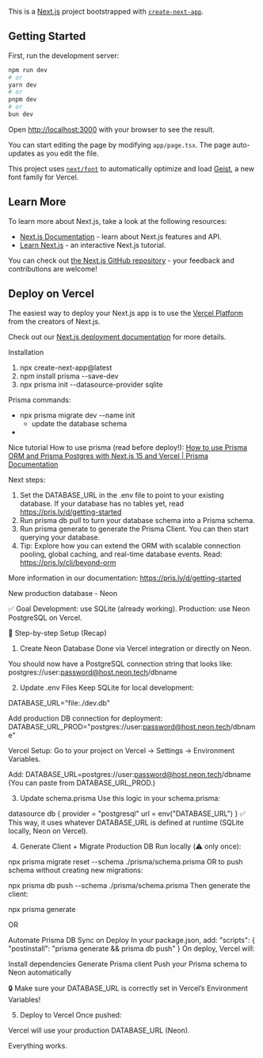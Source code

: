 This is a [Next.js](https://nextjs.org) project bootstrapped with [`create-next-app`](https://nextjs.org/docs/app/api-reference/cli/create-next-app).

## Getting Started

First, run the development server:

```bash
npm run dev
# or
yarn dev
# or
pnpm dev
# or
bun dev
```

Open [http://localhost:3000](http://localhost:3000) with your browser to see the result.

You can start editing the page by modifying `app/page.tsx`. The page auto-updates as you edit the file.

This project uses [`next/font`](https://nextjs.org/docs/app/building-your-application/optimizing/fonts) to automatically optimize and load [Geist](https://vercel.com/font), a new font family for Vercel.

## Learn More

To learn more about Next.js, take a look at the following resources:

- [Next.js Documentation](https://nextjs.org/docs) - learn about Next.js features and API.
- [Learn Next.js](https://nextjs.org/learn) - an interactive Next.js tutorial.

You can check out [the Next.js GitHub repository](https://github.com/vercel/next.js) - your feedback and contributions are welcome!

## Deploy on Vercel

The easiest way to deploy your Next.js app is to use the [Vercel Platform](https://vercel.com/new?utm_medium=default-template&filter=next.js&utm_source=create-next-app&utm_campaign=create-next-app-readme) from the creators of Next.js.

Check out our [Next.js deployment documentation](https://nextjs.org/docs/app/building-your-application/deploying) for more details.


Installation 

1. npx create-next-app@latest
2. npm install prisma --save-dev
3. npx prisma init --datasource-provider sqlite


Prisma commands:
- npx prisma migrate dev --name init
    - update the database schema
- 

Nice tutorial How to use prisma (read before deploy!):
[How to use Prisma ORM and Prisma Postgres with Next.js 15 and Vercel | Prisma Documentation](https://www.prisma.io/docs/guides/nextjs)



Next steps:
1. Set the DATABASE_URL in the .env file to point to your existing database. If your database has no tables yet, read https://pris.ly/d/getting-started
2. Run prisma db pull to turn your database schema into a Prisma schema.
3. Run prisma generate to generate the Prisma Client. You can then start querying your database.
4. Tip: Explore how you can extend the ORM with scalable connection pooling, global caching, and real-time database events. Read: https://pris.ly/cli/beyond-orm

More information in our documentation:
https://pris.ly/d/getting-started

New production database - Neon

✅ Goal
Development: use SQLite (already working).
Production: use Neon PostgreSQL on Vercel.

🔧 Step-by-step Setup (Recap)
1. Create Neon Database
Done via Vercel integration or directly on Neon.

You should now have a PostgreSQL connection string that looks like:
postgres://user:password@host.neon.tech/dbname

2. Update .env Files
Keep SQLite for local development:

DATABASE_URL="file:./dev.db"

Add production DB connection for deployment:
DATABASE_URL_PROD="postgres://user:password@host.neon.tech/dbname"

Vercel Setup:
Go to your project on Vercel → Settings → Environment Variables.

Add:
DATABASE_URL=postgres://user:password@host.neon.tech/dbname
(You can paste from DATABASE_URL_PROD.)

3. Update schema.prisma
Use this logic in your schema.prisma:

datasource db {
  provider = "postgresql"
  url      = env("DATABASE_URL")
}
✅ This way, it uses whatever DATABASE_URL is defined at runtime (SQLite locally, Neon on Vercel).

4. Generate Client + Migrate Production DB
Run locally (⚠️ only once):

npx prisma migrate reset --schema ./prisma/schema.prisma
OR to push schema without creating new migrations:

npx prisma db push --schema ./prisma/schema.prisma
Then generate the client:

npx prisma generate

OR 

Automate Prisma DB Sync on Deploy
In your package.json, add:
"scripts": {
  "postinstall": "prisma generate && prisma db push"
}
On deploy, Vercel will:

Install dependencies
Generate Prisma client
Push your Prisma schema to Neon automatically

🔒 Make sure your DATABASE_URL is correctly set in Vercel’s Environment Variables!

5. Deploy to Vercel
Once pushed:

Vercel will use your production DATABASE_URL (Neon).

Everything works.

